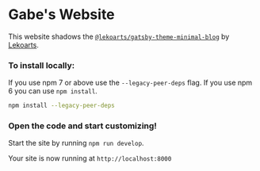 <h1 align="left">
  Gabe's Website
</h1>

This website shadows the [`@lekoarts/gatsby-theme-minimal-blog`](https://github.com/LekoArts/gatsby-themes/tree/main/themes/gatsby-theme-minimal-blog) by [Lekoarts](https://www.lekoarts.de).


### To install locally:

If you use npm 7 or above use the `--legacy-peer-deps` flag. If you use npm 6 you can use `npm install`.

```sh
npm install --legacy-peer-deps
```

### **Open the code and start customizing!**

Start the site by running `npm run develop`.

Your site is now running at `http://localhost:8000`